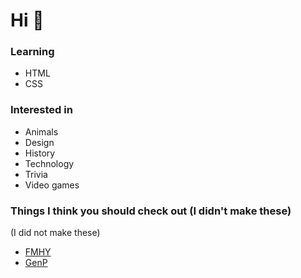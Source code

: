 # Hi 👋
### **Learning**
- HTML
- CSS

### **Interested in**
- Animals
- Design
- History
- Technology
- Trivia
- Video games

### **Things I think you should check out** (I didn't make these)
(I did not make these)
- [FMHY](https://www.reddit.com/r/FREEMEDIAHECKYEAH/wiki/storage)
- [GenP](https://www.reddit.com/r/GenP)
